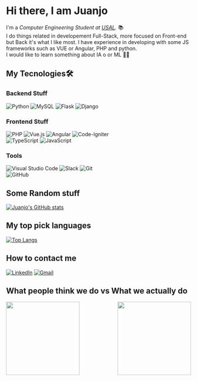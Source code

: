 
# Hi there, I am Juanjo 

I'm a *Computer Engineering Student at [USAL](https://usal.es/).* 📚<br>
I do things related in developement Full-Stack, more focused on Front-end but Back it's what I like most. I have experience in developing with some JS frameworks such as VUE or Angular, PHP and python. <br>
I would like to learn something about IA o or ML 🤖🤖
## My Tecnologies🛠️ 

  ### Backend Stuff
  ![Python](https://img.shields.io/badge/python-3670A0?style=for-the-badge&logo=python&logoColor=ffdd54)
  ![MySQL](https://img.shields.io/badge/mysql-%2300f.svg?style=for-the-badge&logo=mysql&logoColor=white)
  ![Flask](https://img.shields.io/badge/flask-%23000.svg?style=for-the-badge&logo=flask&logoColor=white)
  ![Django](https://img.shields.io/badge/django-%23092E20.svg?style=for-the-badge&logo=django&logoColor=white)
  <br>

  ### Frontend Stuff
  ![PHP](https://img.shields.io/badge/php-%23777BB4.svg?style=for-the-badge&logo=php&logoColor=white)
  ![Vue.js](https://img.shields.io/badge/vuejs-%2335495e.svg?style=for-the-badge&logo=vuedotjs&logoColor=%234FC08D)
  ![Angular](https://img.shields.io/badge/angular-%23DD0031.svg?style=for-the-badge&logo=angular&logoColor=white)
  ![Code-Igniter](https://img.shields.io/badge/CodeIgniter-%23EF4223.svg?style=for-the-badge&logo=codeIgniter&logoColor=white)
  <br>
  ![TypeScript](https://img.shields.io/badge/typescript-%23007ACC.svg?style=for-the-badge&logo=typescript&logoColor=white)
  ![JavaScript](https://img.shields.io/badge/javascript-%23323330.svg?style=for-the-badge&logo=javascript&logoColor=%23F7DF1E)
  ### Tools
  ![Visual Studio Code](https://img.shields.io/badge/Visual%20Studio%20Code-0078d7.svg?style=for-the-badge&logo=visual-studio-code&logoColor=white)
  ![Slack](https://img.shields.io/badge/Slack-4A154B?style=for-the-badge&logo=slack&logoColor=white)
  ![Git](https://img.shields.io/badge/git-%23F05033.svg?style=for-the-badge&logo=git&logoColor=white)
  <br>
  ![GitHub](https://img.shields.io/badge/github-%23121011.svg?style=for-the-badge&logo=github&logoColor=white)

## Some Random stuff
  [![Juanjo's GitHub stats](https://github-readme-stats.vercel.app/api?username=JuanjoLopez19&show_icons=true&theme=radical&count_private=true)](https://github.com/anuraghazra/github-readme-stats)
  <br>
## My top pick languages
  [![Top Langs](https://github-readme-stats.vercel.app/api/top-langs/?username=JuanjoLopez19&layout=compact&theme=radical)](https://github.com/anuraghazra/github-readme-stats)
   <br>

## How to contact me
  <a href="https://www.linkedin.com/in/juanjo-l%C3%B3pez-g%C3%B3mez-176841223/">![LinkedIn](https://img.shields.io/badge/linkedin-%230077B5.svg?style=for-the-badge&logo=linkedin&logoColor=white)</a>
  <a href="mailto:juanjoselopez@usal.es">![Gmail](https://img.shields.io/badge/Gmail-D14836?style=for-the-badge&logo=gmail&logoColor=white)</a>
  <br>
## What people think we do  vs  What we actually do 
  <img align="left" src="https://media.giphy.com/media/sULKEgDMX8LcI/giphy.gif" height="200">
  <img align="right" src="https://media.giphy.com/media/TiIpsBdUgmvPis8K2r/giphy.gif" width="200">
  
